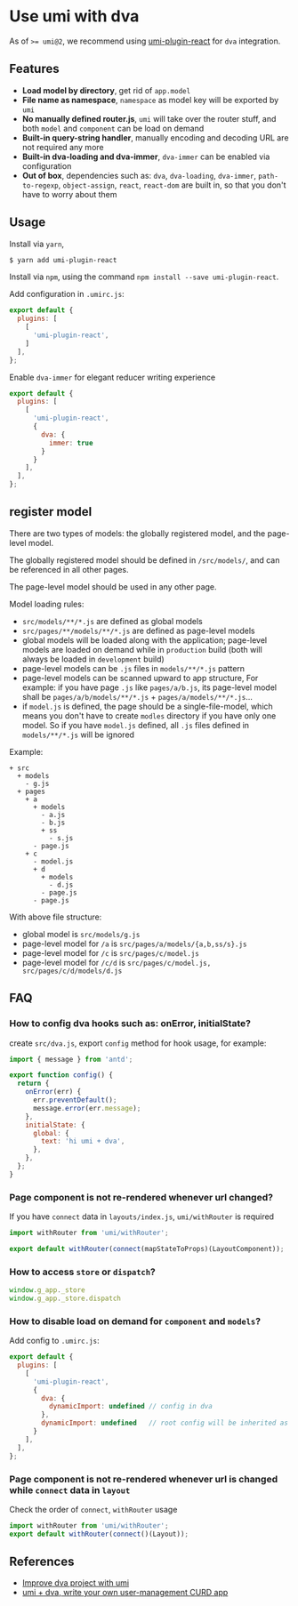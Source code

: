# Use umi with dva

As of `>= umi@2`, we recommend using [umi-plugin-react](https://github.com/umijs/umi/tree/master/packages/umi-plugin-react) for `dva` integration.

## Features

* **Load model by directory**, get rid of `app.model`
* **File name as namespace**, `namespace` as model key will be exported by `umi`
* **No manually defined router.js**, `umi` will take over the router stuff, and both `model` and `component` can be load on demand
* **Built-in query-string handler**, manually encoding and decoding URL are not required any more
* **Built-in dva-loading and dva-immer**, `dva-immer` can be enabled via configuration
* **Out of box**, dependencies such as: `dva`, `dva-loading`, `dva-immer`, `path-to-regexp`, `object-assign`, `react`, `react-dom` are built in, so that you don't have to worry about them

## Usage

Install via `yarn`,

```bash
$ yarn add umi-plugin-react
```

Install via `npm`, using the command `npm install --save umi-plugin-react`.

Add configuration in `.umirc.js`:

```js
export default {
  plugins: [
    [
      'umi-plugin-react',
    ]
  ],
};
```

Enable `dva-immer` for elegant reducer writing experience

```js
export default {
  plugins: [
    [
      'umi-plugin-react',
      {
        dva: {
          immer: true
        }
      }
    ],
  ],
};
```

## register model

There are two types of models: the globally registered model, and the page-level model.

The globally registered model should be defined in `/src/models/`, and can be referenced in all other pages.

The page-level model should be used in any other page.


Model loading rules:

* `src/models/**/*.js` are defined as global models
* `src/pages/**/models/**/*.js` are defined as page-level models
* global models will be loaded along with the application; page-level models are loaded on demand while in `production` build (both will always be loaded in `development` build)
* page-level models can be `.js` files in `models/**/*.js` pattern
* page-level models can be scanned upward to app structure, For example: if you have page `.js` like `pages/a/b.js`, its page-level model shall be `pages/a/b/models/**/*.js` + `pages/a/models/**/*.js`...
* if `model.js` is defined, the page should be a single-file-model, which means you don't have to create `modles` directory if you have only one model. So if you have `model.js` defined, all `.js` files defined in `models/**/*.js` will be ignored

Example:

```
+ src
  + models
    - g.js
  + pages
    + a
      + models
        - a.js
        - b.js
        + ss
          - s.js
      - page.js
    + c
      - model.js
      + d
        + models
          - d.js
        - page.js
      - page.js
```

With above file structure:

* global model is `src/models/g.js`
* page-level model for `/a` is `src/pages/a/models/{a,b,ss/s}.js`
* page-level model for `/c` is `src/pages/c/model.js`
* page-level model for `/c/d` is `src/pages/c/model.js, src/pages/c/d/models/d.js`

## FAQ

### How to config dva hooks such as: onError, initialState?

create `src/dva.js`, export `config` method for hook usage, for example:

```js
import { message } from 'antd';

export function config() {
  return {
    onError(err) {
      err.preventDefault();
      message.error(err.message);
    },
    initialState: {
      global: {
        text: 'hi umi + dva',
      },
    },
  };
}
```

### Page component is not re-rendered whenever url changed?

If you have `connect` data in `layouts/index.js`, `umi/withRouter` is required

```js
import withRouter from 'umi/withRouter';

export default withRouter(connect(mapStateToProps)(LayoutComponent));
```

### How to access `store` or `dispatch`?

```js
window.g_app._store
window.g_app._store.dispatch
```

### How to disable load on demand for `component` and `models`?

Add config to `.umirc.js`:

```js
export default {
  plugins: [
    [
      'umi-plugin-react',
      {
        dva: {
          dynamicImport: undefined // config in dva
        },
        dynamicImport: undefined   // root config will be inherited as well
      }
    ],
  ],
};
```

### Page component is not re-rendered whenever url is changed while `connect` data in `layout`

Check the order of `connect`, `withRouter` usage

```js
import withRouter from 'umi/withRouter';
export default withRouter(connect()(Layout));
```

## References

* [Improve dva project with umi](https://github.com/sorrycc/blog/issues/66)
* [umi + dva, write your own user-management CURD app](https://github.com/sorrycc/blog/issues/62)
